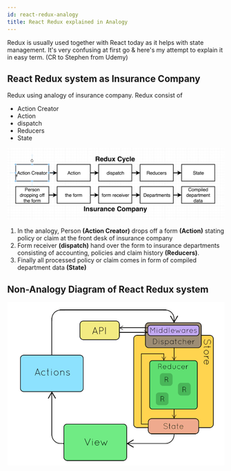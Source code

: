 ```yaml
---
id: react-redux-analogy
title: React Redux explained in Analogy
---
```


Redux is usually used together with React today as it helps with state management.
It's very confusing at first go & here's my attempt to explain it in easy term. (CR to Stephen from Udemy)

## React Redux system as Insurance Company

Redux using analogy of insurance company. Redux consist of

- Action Creator
- Action
- dispatch
- Reducers
- State

![Diagram](/img/react-redux-analogy.png)

1. In the analogy, Person **(Action Creator)** drops off a form **(Action)** stating policy or claim at the front desk of insurance company
2. Form receiver **(dispatch)** hand over the form to insurance departments consisting of accounting, policies and claim history **(Reducers)**.
3. Finally all processed policy or claim comes in form of compiled department data **(State)**

## Non-Analogy Diagram of React Redux system

![Diagram](/img/reactreduxdiagram.gif)
